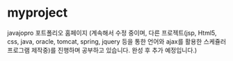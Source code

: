 # myproject
javajopro 포트폴리오 홈페이지
(계속해서 수정 중이며,
다른 프로젝트(jsp, Html5, css, java, oracle, tomcat, spring, jquery 등을 통한 언어와 ajax를 활용한 스케쥴러 프로그램 제작중)를 진행하며 공부하고 있습니다. 완성 후 추가 예정입니다.)
